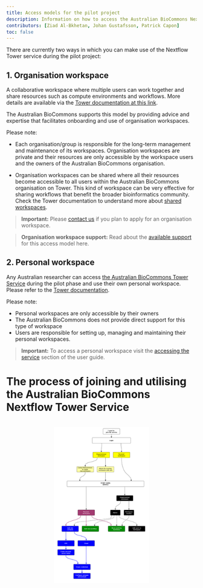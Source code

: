 ```yaml
---
title: Access models for the pilot project
description: Information on how to access the Australian BioCommons Nextflow Tower during pilot project.
contributors: [Ziad Al-Bkhetan, Johan Gustafsson, Patrick Capon]
toc: false
---
```


There are currently two ways in which you can make use of the Nextflow Tower service during the pilot project:

## 1. Organisation workspace

A collaborative workspace where multiple users can work together and share resources such as compute environments and workflows. More details are available via the [Tower documentation at this link](https://help.tower.nf/latest/orgs-and-teams/workspace-management/).

The Australian BioCommons supports this model by providing advice and expertise that facilitates onboarding and use of organisation workspaces.

Please note:
- Each organisation/group is responsible for the long-term management and maintenance of its workspaces. Organisation workspaces are private and their resources are only accessible by the workspace users and the owners of the Australian BioCommons organisation.

- Organisation workspaces can be shared where all their resources become accessible to all users within the Australian BioCommons organisation on Tower. This kind of workspace can be very effective for sharing workflows that benefit the broader bioinformatics community. Check the Tower documentation to understand more about [shared workspaces](https://help.tower.nf/latest/orgs-and-teams/shared-workspaces/).

> **Important:**
> Please [contact us](contact_us) if you plan to apply for an organisation workspace.

> **Organisation workspace support:**
> Read about the [available support](/main/join_us.md) for this access model here.


## 2. Personal workspace

Any Australian researcher can access  [the Australian BioCommons Tower Service](http://tower.services.biocommons.org.au/) during the pilot phase and use their own personal workspace. Please refer to the [Tower documentation](https://help.tower.nf/latest/getting-started/workspace/).

Please note:
- Personal workspaces are only accessible by their owners
- The Australian BioCommons does not provide direct support for this type of workspace
- Users are responsible for setting up, managing and maintaining their personal workspaces.

> **Important:**
> To access a personal workspace visit the [accessing the service](/tower/user-guide/service-access#create-and-access-a-personal-workspace) section of the user guide.



# The process of joining and utilising the Australian BioCommons Nextflow Tower Service

<br/>
<div style="text-align:center"><img width="50%" src="../assets/doc_img/tower-process.png"/></div>
<br/>
